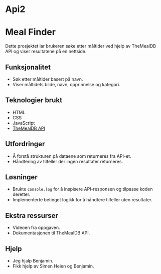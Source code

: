 # Api2

# Meal Finder

Dette prosjektet lar brukeren søke etter måltider ved hjelp av TheMealDB API og viser resultatene på en nettside.

## Funksjonalitet

- Søk etter måltider basert på navn.
- Viser måltidets bilde, navn, opprinnelse og kategori.

## Teknologier brukt

- HTML
- CSS
- JavaScript
- [TheMealDB API](https://www.themealdb.com/api.php)

## Utfordringer

- Å forstå strukturen på dataene som returneres fra API-et.
- Håndtering av tilfeller der ingen resultater returneres.

## Løsninger

- Brukte `console.log` for å inspisere API-responsen og tilpasse koden deretter.
- Implementerte betinget logikk for å håndtere tilfeller uten resultater.

## Ekstra ressurser

- Videoen fra oppgaven.
- Dokumentasjonen til TheMealDB API.

## Hjelp

- Jeg hjalp Benjamin.
- Fikk hjelp av Simen Heien og Benjamin.
